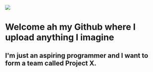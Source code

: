 ![](https://github.com/RichterOsint/RichterOsint/blob/main/Project%20X.gif) 
# Welcome ah my Github where I upload anything I imagine

## I'm just an aspiring programmer and I want to form a team called Project X.
